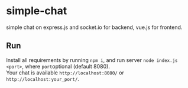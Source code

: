 # simple-chat
simple chat on express.js and socket.io for backend, vue.js for frontend.

## Run
Install all requirements by running `npm i`, and run server `node index.js <port>`, where `port`optional (default 8080).  
Your chat is available `http://localhost:8080/` or `http://localhost:your_port/`.
